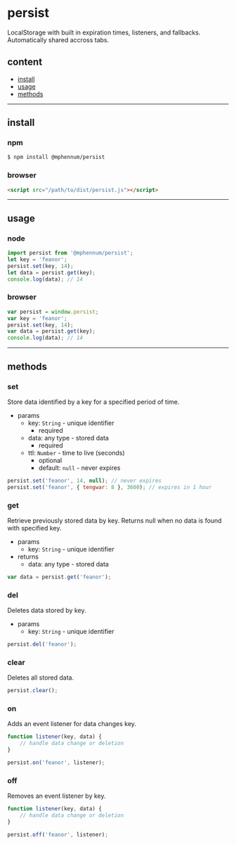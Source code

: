 # persist

LocalStorage with built in expiration times, listeners, and fallbacks. Automatically shared accross tabs.

## content

- [install](#install)
- [usage](#usage)
- [methods](#methods)

* * *

## install

### npm

```bash
$ npm install @mphennum/persist
```

### browser

```html
<script src="/path/to/dist/persist.js"></script>
```

* * *

## usage

### node

```js
import persist from '@mphennum/persist';
let key = 'feanor';
persist.set(key, 14);
let data = persist.get(key);
console.log(data); // 14
```

### browser

```js
var persist = window.persist;
var key = 'feanor';
persist.set(key, 14);
var data = persist.get(key);
console.log(data); // 14
```

* * *

## methods

### set

Store data identified by a key for a specified period of time.

- params
	- key: `String` - unique identifier
		- required
	- data: any type - stored data
		- required
	- ttl: `Number` - time to live (seconds)
		- optional
		- default: `null` - never expires

```js
persist.set('feanor', 14, null); // never expires
persist.set('feanor', { tengwar: 8 }, 3600); // expires in 1 hour
```

### get

Retrieve previously stored data by key. Returns null when no data is found with specified key.

- params
	- key: `String` - unique identifier
- returns
	- data: any type - stored data

```js
var data = persist.get('feanor');
```

### del

Deletes data stored by key.

- params
	- key: `String` - unique identifier

```js
persist.del('feanor');
```

### clear

Deletes all stored data.

```js
persist.clear();
```

### on

Adds an event listener for data changes key.

```js
function listener(key, data) {
	// handle data change or deletion
}

persist.on('feanor', listener);
```

### off

Removes an event listener by key.

```js
function listener(key, data) {
	// handle data change or deletion
}

persist.off('feanor', listener);
```
